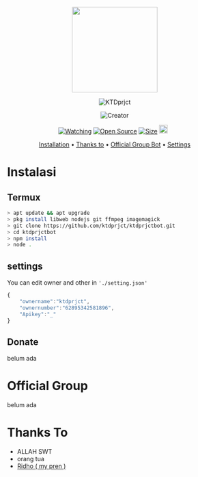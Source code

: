 <p align="center">
<img src="https://github.com/ktdprjct/ktdprjctbot/tree/master/media/ktdread.jpg" width="200"/>

<p align="center">
        <img
            src="https://readme-typing-svg.herokuapp.com?size=15&width=280&lines=Thank+for+using+Ktdprjct+bot"
            alt="KTDprjct"
        />
</p>

</p>
<p align="center">
<img title="Creator" src="https://img.shields.io/badge/Creator-ktdprjct-red.svg?style=for-the-badge&logo=github"></a>
</p>
<p align="center">
<a href="https://github.com/ktdprjct/ktdprjctbot/watchers"><img title="Watching" src="https://img.shields.io/github/watchers/ktdprjct/ktdprjct?label=Watchers&color=blue&style=flat-square"></a>
<a href="https://github.com/ktdprjct/ktdprjctbot"><img title="Open Source" src="https://badges.frapsoft.com/os/v2/open-source.svg?v=103"></a>
<a href="https://github.com/ktdprjct/ktdprjctbot/"><img title="Size" src="https://img.shields.io/github/repo-size/ktdprjct/Ktdprjct?style=flat-square&color=green"></a>
<a href="https://github.com/ktdprjct/ktdprjctbot/graphs/commit-activity"><img height="20" src="https://img.shields.io/badge/Maintained%3F-yes-green.svg"></a>&nbsp;&nbsp;
</p>

<p align="center">
  <a href="https://github.com/ktdprjct/ktdprjctbot#instalasi">Installation</a> •
  <a href="https://github.com/ktdprjct/ktdprjctbot#thanks-to">Thanks to</a> •
  <a href="https://github.com/ktdprjct/ktdprjctbot#Official-Group"> Official Group Bot</a> •
  <a href="https://github.com/ktdprjct/ktdprjctbot#settings">Settings</a>

</p>
</div>


# Instalasi
## Termux
```bash
> apt update && apt upgrade
> pkg install libweb nodejs git ffmpeg imagemagick
> git clone https://github.com/ktdprjct/ktdprjctbot.git
> cd ktdprjctbot
> npm install
> node .
```

## settings
You can edit owner and other in `'./setting.json'`

```ts
{
	"ownername":"ktdprjct",
	"ownernumber":"62895342581896",
	"Apikey":"_"
}
```
## Donate
belum ada

# Official Group
belum ada

# Thanks To
- ALLAH SWT
- orang tua
- [Ridho ( my pren )](https://github.com/rthelolchex)
